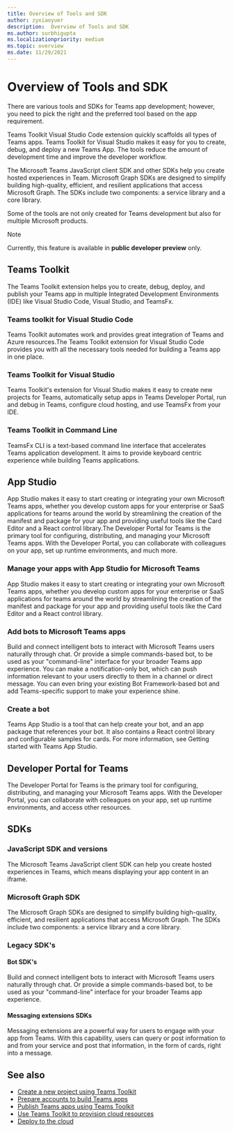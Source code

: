 ```yaml
---
title: Overview of Tools and SDK
author: zyxiaoyuer
description:  Overview of Tools and SDK
ms.author: surbhigupta
ms.localizationpriority: medium
ms.topic: overview
ms.date: 11/29/2021
---
```


# Overview of Tools and SDK

There are various tools and SDKs for Teams app development; however, you need to pick the right and the preferred tool based on the app requirement.

Teams Toolkit Visual Studio Code extension quickly scaffolds all types of Teams apps. Teams Toolkit for Visual Studio makes it easy for you to create, debug, and deploy a new Teams App. The tools reduce the amount of development time and improve the developer workflow.

The Microsoft Teams JavaScript client SDK and other SDKs help you create hosted experiences in Team. Microsoft Graph SDKs are designed to simplify building high-quality, efficient, and resilient applications that access Microsoft Graph. The SDKs include two components: a service library and a core library.

Some of the tools are not only created for Teams development but also for multiple Microsoft products.

> [!NOTE]
> Currently, this feature is available in **public developer preview** only.

## Teams Toolkit

The Teams Toolkit extension helps you to create, debug, deploy, and publish your Teams app in multiple Integrated Development Environments (IDE) like Visual Studio Code, Visual Studio, and TeamsFx.

### Teams toolkit for Visual Studio Code

Teams Toolkit automates work and provides great integration of Teams and Azure resources.The Teams Toolkit extension for Visual Studio Code provides you with all the necessary tools needed for building a Teams app in one place.

### Teams Toolkit for Visual Studio

Teams Toolkit's extension for Visual Studio makes it easy to create new projects for Teams, automatically setup apps in Teams Developer Portal, run and debug in Teams, configure cloud hosting, and use TeamsFx from your IDE.

### Teams Toolkit in Command Line

TeamsFx CLI is a text-based command line interface that accelerates Teams application development. It aims to provide keyboard centric experience while building Teams applications.

## App Studio

App Studio makes it easy to start creating or integrating your own Microsoft Teams apps, whether you develop custom apps for your enterprise or SaaS applications for teams around the world by streamlining the creation of the manifest and package for your app and providing useful tools like the Card Editor and a React control library.The Developer Portal for Teams is the primary tool for configuring, distributing, and managing your Microsoft Teams apps. With the Developer Portal, you can collaborate with colleagues on your app, set up runtime environments, and much more.

### Manage your apps with App Studio for Microsoft Teams

App Studio makes it easy to start creating or integrating your own Microsoft Teams apps, whether you develop custom apps for your enterprise or SaaS applications for teams around the world by streamlining the creation of the manifest and package for your app and providing useful tools like the Card Editor and a React control library.

### Add bots to Microsoft Teams apps

Build and connect intelligent bots to interact with Microsoft Teams users naturally through chat. Or provide a simple commands-based bot, to be used as your "command-line" interface for your broader Teams app experience. You can make a notification-only bot, which can push information relevant to your users directly to them in a channel or direct message. You can even bring your existing Bot Framework-based bot and add Teams-specific support to make your experience shine.

### Create a bot

Teams App Studio is a tool that can help create your bot, and an app package that references your bot. It also contains a React control library and configurable samples for cards. For more information, see Getting started with Teams App Studio.

## Developer Portal for Teams

The Developer Portal for Teams is the primary tool for configuring, distributing, and managing your Microsoft Teams apps. With the Developer Portal, you can collaborate with colleagues on your app, set up runtime environments, and access other resources.

## SDKs

### JavaScript SDK and versions

The Microsoft Teams JavaScript client SDK can help you create hosted experiences in Teams, which means displaying your app content in an iframe.

### Microsoft Graph SDK

The Microsoft Graph SDKs are designed to simplify building high-quality, efficient, and resilient applications that access Microsoft Graph. The SDKs include two components: a service library and a core library.

### Legacy SDK's

#### Bot SDK's

Build and connect intelligent bots to interact with Microsoft Teams users naturally through chat. Or provide a simple commands-based bot, to be used as your "command-line" interface for your broader Teams app experience.

#### Messaging extensions SDKs

Messaging extensions are a powerful way for users to engage with your app from Teams. With this capability, users can query or post information to and from your service and post that information, in the form of cards, right into a message.

## See also

* [Create a new project using Teams Toolkit](create-new-project.md)
* [Prepare accounts to build Teams apps](accounts.md)
* [Publish Teams apps using Teams Toolkit](publish.md)
* [Use Teams Toolkit to provision cloud resources](provision.md)
* [Deploy to the cloud](deploy.md)
